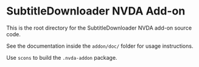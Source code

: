 # SubtitleDownloader NVDA Add-on

This is the root directory for the SubtitleDownloader NVDA add-on source code.

See the documentation inside the `addon/doc/` folder for usage instructions.

Use `scons` to build the `.nvda-addon` package.

